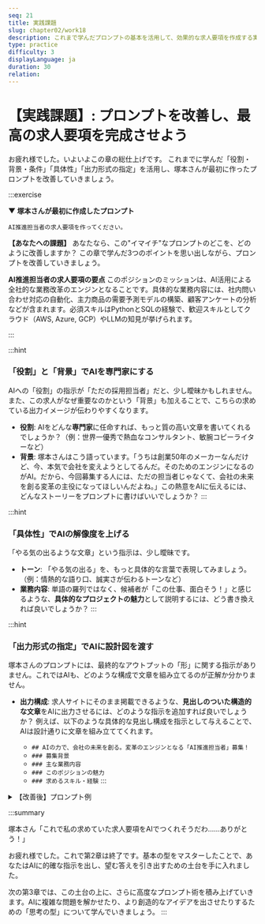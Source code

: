 ```yaml
---
seq: 21
title: 実践課題
slug: chapter02/work18
description: これまで学んだプロンプトの基本を活用して、効果的な求人要項を作成する実践課題
type: practice
difficulty: 3
displayLanguage: ja
duration: 30
relation: 
---
```


# 【実践課題】: プロンプトを改善し、最高の求人要項を完成させよう

お疲れ様でした。いよいよこの章の総仕上げです。
これまでに学んだ「役割・背景・条件」「具体性」「出力形式の指定」を活用し、塚本さんが最初に作ったプロンプトを改善していきましょう。

:::exercise

**▼ 塚本さんが最初に作成したプロンプト**

```
AI推進担当者の求人要項を作ってください。
```

**【あなたへの課題】**
あなたなら、この"イマイチ"なプロンプトのどこを、どのように改善しますか？
この章で学んだ3つのポイントを思い出しながら、プロンプトを改善していきましょう。

**AI推進担当者の求人要項の要点**
このポジションのミッションは、AI活用による全社的な業務改革のエンジンとなることです。具体的な業務内容には、社内問い合わせ対応の自動化、主力商品の需要予測モデルの構築、顧客アンケートの分析などが含まれます。必須スキルはPythonとSQLの経験で、歓迎スキルとしてクラウド（AWS, Azure, GCP）やLLMの知見が挙げられます。

:::

:::hint
### 「役割」と「背景」でAIを専門家にする

AIへの「役割」の指示が「ただの採用担当者」だと、少し曖昧かもしれません。また、この求人がなぜ重要なのかという「背景」も加えることで、こちらの求めている出力イメージが伝わりやすくなります。
* **役割**: AIをどんな**専門家**に任命すれば、もっと質の高い文章を書いてくれるでしょうか？（例：世界一優秀で熱血なコンサルタント、敏腕コピーライターなど）
* **背景**: 塚本さんはこう語っています。「うちは創業50年のメーカーなんだけど、今、本気で会社を変えようとしてるんだ。そのためのエンジンになるのがAI。だから、今回募集する人には、ただの担当者じゃなくて、会社の未来を創る変革の主役になってほしいんだよね。」この熱意をAIに伝えるには、どんなストーリーをプロンプトに書けばいいでしょうか？
:::

:::hint
### 「具体性」でAIの解像度を上げる

「やる気の出るような文章」という指示は、少し曖昧です。
* **トーン**: 「やる気の出る」を、もっと具体的な言葉で表現してみましょう。（例：情熱的な語り口、誠実さが伝わるトーンなど）
* **業務内容**: 単語の羅列ではなく、候補者が「この仕事、面白そう！」と感じるような、**具体的なプロジェクトの魅力**として説明するには、どう書き換えれば良いでしょうか？
:::

:::hint
### 「出力形式の指定」でAIに設計図を渡す

塚本さんのプロンプトには、最終的なアウトプットの「形」に関する指示がありません。これではAIも、どのような構成で文章を組み立てるのが正解か分かりません。
* **出力構成**: 求人サイトにそのまま掲載できるような、**見出しのついた構造的な文章**をAIに出力させるには、どのような指示を追加すれば良いでしょうか？ 例えば、以下のような具体的な見出し構成を指示として与えることで、AIは設計通りに文章を組み立ててくれます。

  - `## AIの力で、会社の未来を創る。変革のエンジンとなる「AI推進担当者」募集！`
  - `### 募集背景`
  - `### 主な業務内容`
  - `### このポジションの魅力`
  - `### 求めるスキル・経験`
:::

<details>
<summary>【改善後】プロンプト例</summary>

### プロンプト例

```markdown

# 役割
あなたは、IT人材の採用を専門とするプロの採用コンサルタントです。

# 背景
当社は、AI活用による業務改革を全社で進めようとしています。今回はその中心となる「AI推進担当者」を募集するため、候補者の心に響く求人要項を作成したいです。

# 条件
- 以下の情報をすべて盛り込み、魅力的な求人要項をMarkdown形式で作成してください。
- **ターゲット**: 事業会社のDX部門やITコンサルティングファームで3年以上の実務経験を持つ人材。
- **トーン**: 堅苦しくせず、挑戦意欲を掻き立てるような情熱的な語り口。
- **業務内容**: 「社内チャットボット開発」「需要予測モデル構築」「顧客アンケート分析」の3つのプロジェクト。
- **スキル**: PythonとSQLは必須。クラウドやLLMの知見は歓迎。
- **出力構成**: 以下の見出しを必ずこの順番で使って、全体を構成してください。
  - `## AIの力で、会社の未来を創る。変革のエンジンとなる「AI推進担当者」募集！`
  - `### 募集背景`
  - `### 主な業務内容`
  - `### このポジションの魅力`
  - `### 求めるスキル・経験`

```

### 【改善後】AI回答出力例

```markdown

## AIの力で、会社の未来を創る。変革のエンジンとなる「AI推進担当者」募集！

### 募集背景
創業から50年、私たちはモノづくりの力で社会に貢献してきました。しかし、時代の変化は加速し、これまでの常識が通用しない時代が訪れています。今、私たちが次なる50年を勝ち抜くために必要なのは、過去の延長線上にはない、全く新しい挑戦です。その核となるのが「AIの力」。私たちは本気で、AIで会社を、そして業界を変えようとしています。あなたには、その変革の心臓部となる、初代「AI推進担当者」として、まだ誰も見たことのない未来を共に創り出す仲間になってほしいのです。

### 主な業務内容
あなたにお任せするのは、決まった仕事をこなすだけの役割ではありません。自らの手で、事業の未来を創り出すプロジェクトそのものです。

- **社内問い合わせ対応の自動化**: 「これ、前にも答えたな…」そんな非効率をなくすため、全社のヘルプデスクに寄せられる膨大な質問をAIで解析。社員の誰もが瞬時に答えを見つけられるチャットボットを、あなたの手で生み出してください。
- **需要予測モデルの構築**: 勘と経験だけに頼った生産は、もう終わりにします。過去の販売データ、天候、市場トレンドをAIに学習させ、未来の需要を予測するモデルを構築。欠品による機会損失や、過剰在庫のリスクから会社を解放する、事業の根幹を担う挑戦です。
- **顧客データの分析**: お客様アンケートに眠る「声なき声」。その宝の山を、AIを使って掘り起こしてください。自由記述欄に隠された新たなニーズやビジネスチャンスを発見し、次のヒット商品を生み出すきっかけを掴みます。

### このポジションの魅力
- **前例も、制約もない。すべてはあなた次第**: 初代メンバーであるあなたの前には、決まりきったレールはありません。経営陣とダイレクトに議論し、会社の未来に直結するプロジェクトを、大きな裁量権を持ってゼロから立ち上げる経験は、何物にも代えがたいあなたの財産となるはずです。
- **会社の「これから」を創る中心人物に**: あなたの仕事の成果は、会社の業績にダイレクトに反映されます。AIの力でビジネス課題を解決し、会社を成長させていく。そんな変革の中心人物としてのやりがいを、日々感じることができるでしょう。

### 求めるスキル・経験
**【必須スキル】**
- Pythonを用いたデータ分析やモデル構築の実務経験
- SQLを用いたデータ抽出・加工の実務経験

**【歓迎スキル】**
- AWS, Azure, GCPいずれかのクラウドプラットフォーム利用経験
- 大規模言語モデル（LLM）に関する知見や活用経験
- ビジネスサイドと円滑に連携できる高いコミュニケーション能力
```

</details>

:::summary

塚本さん「これで私の求めていた求人要項をAIでつくれそうだわ……ありがとう！」

お疲れ様でした。これで第2章は終了です。基本の型をマスターしたことで、あなたはAIに的確な指示を出し、望む答えを引き出すための土台を手に入れました。

次の第3章では、この土台の上に、さらに高度なプロンプト術を積み上げていきます。AIに複雑な問題を解かせたり、より創造的なアイデアを出させたりするための「思考の型」について学んでいきましょう。
:::
